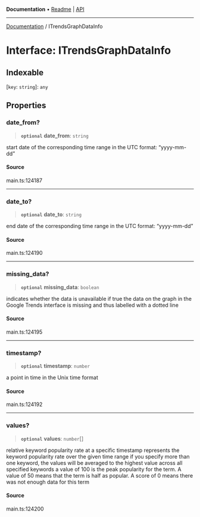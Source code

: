 **Documentation** • [Readme](../README.md) \| [API](../globals.md)

***

[Documentation](../README.md) / ITrendsGraphDataInfo

# Interface: ITrendsGraphDataInfo

## Indexable

 \[`key`: `string`\]: `any`

## Properties

### date\_from?

> **`optional`** **date\_from**: `string`

start date of the corresponding time range
in the UTC format: “yyyy-mm-dd”

#### Source

main.ts:124187

***

### date\_to?

> **`optional`** **date\_to**: `string`

end date of the corresponding time range
in the UTC format: “yyyy-mm-dd”

#### Source

main.ts:124190

***

### missing\_data?

> **`optional`** **missing\_data**: `boolean`

indicates whether the data is unavailable
if true the data on the graph in the Google Trends interface is missing and thus labelled with a dotted line

#### Source

main.ts:124195

***

### timestamp?

> **`optional`** **timestamp**: `number`

a point in time in the Unix time format

#### Source

main.ts:124192

***

### values?

> **`optional`** **values**: `number`[]

relative keyword popularity rate at a specific timestamp
represents the keyword popularity rate over the given time range
if you specify more than one keyword, the values will be averaged to the highest value across all specified keywords
a value of 100 is the peak popularity for the term. A value of 50 means that the term is half as popular. A score of 0 means there was not enough data for this term

#### Source

main.ts:124200

